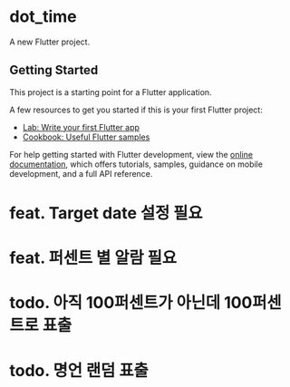 # dot_time

A new Flutter project.

## Getting Started

This project is a starting point for a Flutter application.

A few resources to get you started if this is your first Flutter project:

- [Lab: Write your first Flutter app](https://docs.flutter.dev/get-started/codelab)
- [Cookbook: Useful Flutter samples](https://docs.flutter.dev/cookbook)

For help getting started with Flutter development, view the
[online documentation](https://docs.flutter.dev/), which offers tutorials,
samples, guidance on mobile development, and a full API reference.


# feat. Target date 설정 필요
# feat. 퍼센트 별 알람 필요
# todo. 아직 100퍼센트가 아닌데 100퍼센트로 표출
# todo. 명언 랜덤 표출